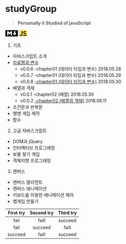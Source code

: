 # studyGroup  

>__Personally it Studied of javaScript__  


![MdImage](/img/md2.png) ![jsImage](/img/javascript.png)
1. 기초
* 자바스크립트 소개
* [자료형과 변수](https://github.com/Chrissspark/funnyJavaScript/blob/master/1_%EA%B8%B0%EC%B4%88/dataTypeAndVariable.js)
   - v0.0.6 -chapter01 (데이터 타입과 변수) 2018.05.28
   - v0.0.7 -chapter01 (데이터 타입과 변수) 2018.05.29
   - v0.0.8 [-chapter01 (데이터 타입과 변수)](https://github.com/Chrissspark/funnyJavaScript/blob/master/1_%EA%B8%B0%EC%B4%88/dataTypeAndVariable.js)  2018.05.30
* 배열과 객체
   -  v0.0.1 -chapter02 (배열) 2018.05.30
   -  v0.0.2 [-chapter02 (배열과 객체)](https://github.com/Chrissspark/funnyJavaScript/blob/master/1_%EA%B8%B0%EC%B4%88/arrayObject.js) 2018.06.11
* 조건문과 반복문
* 행맨 게임 제작
* 함수

2. 고급 자바스크립트
* DOM과 jQuery
* 인터랙티브 프로그래밍
* 보물 찾기 게임
* 객체지향 프로그래밍

3. 캔버스
* 캔버스 엘리먼트
* 캔버스 애니메이션
* 키보드를 이용한 애니메이션 제어
* 뱀게임 만들기  

|  First try    |   Second try  | Third try|
|:------------: | :-------------: | :------------:|
|  fail         |      faill    | succeed     |
|  fail         | succeed      |   faill      |
|    succeed   |     faill     |   succeed   |